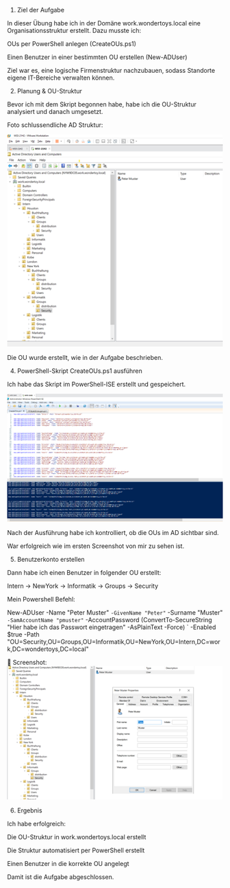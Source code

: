 1. Ziel der Aufgabe

In dieser Übung habe ich in der Domäne work.wondertoys.local eine Organisationsstruktur erstellt.
Dazu musste ich:

OUs per PowerShell anlegen (CreateOUs.ps1)

Einen Benutzer in einer bestimmten OU erstellen (New-ADUser)

Ziel war es, eine logische Firmenstruktur nachzubauen, sodass Standorte eigene IT-Bereiche verwalten können.

2. Planung & OU-Struktur

Bevor ich mit dem Skript begonnen habe, habe ich die OU-Struktur analysiert und danach umgesetzt.

Foto schlussendliche AD Struktur:

 ![Mein Screenshot](Bilder/Screenshot.png)

Die OU wurde erstellt, wie in der Aufgabe beschrieben.

4. PowerShell-Skript CreateOUs.ps1 ausführen

Ich habe das Skript im PowerShell-ISE erstellt und gespeichert.

 ![Mein Screenshot](./Screenshot2.png)

Nach der Ausführung habe ich kontrolliert, ob die OUs im AD sichtbar sind.

War erfolgreich wie im ersten Screenshot von mir zu sehen ist.

5. Benutzerkonto erstellen

Dann habe ich einen Benutzer in folgender OU erstellt:

Intern → NewYork → Informatik → Groups → Security

Mein Powershell Befehl:

New-ADUser -Name "Peter Muster" `
 -GivenName "Peter" `
 -Surname "Muster" `
 -SamAccountName "pmuster" `
 -AccountPassword (ConvertTo-SecureString "Hier habe ich das Passwort eingetragen" -AsPlainText -Force) `
 -Enabled $true 
 -Path "OU=Security,OU=Groups,OU=Informatik,OU=NewYork,OU=Intern,DC=work,DC=wondertoys,DC=local" 

📎 Screenshot: ![Mein Screenshot](./Screenshot3.png)

6. Ergebnis

Ich habe erfolgreich:

Die OU-Struktur in work.wondertoys.local erstellt

Die Struktur automatisiert per PowerShell erstellt

Einen Benutzer in die korrekte OU angelegt

Damit ist die Aufgabe abgeschlossen.
